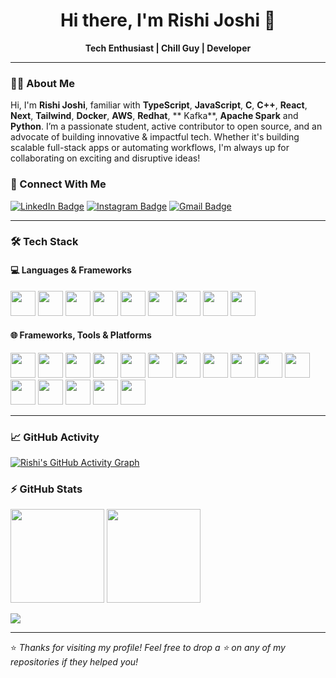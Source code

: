 <h1 align="center">Hi there, I'm Rishi Joshi 👋</h1>

<p align="center">
  <b>Tech Enthusiast | Chill Guy | Developer</b>  
</p>

---

### 👨‍💻 About Me

Hi, I'm **Rishi Joshi**, familiar with **TypeScript**,  **JavaScript**,  **C**,  **C++**,  **React**,  **Next**,  **Tailwind**,  **Docker**,  **AWS**,  **Redhat**,  **
Kafka**,  **Apache Spark** and **Python**. I’m a passionate student, active contributor to open source, and an advocate of building innovative & impactful tech. Whether it's building scalable full-stack apps or automating workflows, I'm always up for collaborating on exciting and disruptive ideas!

### 🚀 Connect With Me

[![LinkedIn Badge](https://img.shields.io/badge/-rishijoshi-blue?style=flat-square&logo=Linkedin&logoColor=white&link=https://www.linkedin.com/in/rishi-joshi-924882200/)](https://www.linkedin.com/in/rishi-joshi-924882200/)
[![Instagram Badge](https://img.shields.io/badge/-wtfrishiiiii-purple?style=flat-square&logo=instagram&logoColor=white&link=https://instagram.com/wtfrishiiiii/)](https://instagram.com/wtfrishiiiii)
[![Gmail Badge](https://img.shields.io/badge/-rishijoshi.outlook@gmail.com-c14438?style=flat-square&logo=Gmail&logoColor=white&link=mailto:rishijoshi.outloook@gmail.com)](mailto:rishijoshi.outloook@gmail.com)

---

### 🛠 Tech Stack

#### 💻 Languages & Frameworks

<p align="left">
  <img src="https://cdn.jsdelivr.net/gh/devicons/devicon/icons/java/java-original.svg" height="40"/>
  <img src="https://cdn.jsdelivr.net/gh/devicons/devicon/icons/javascript/javascript-original.svg" height="40"/>
  <img src="https://cdn.jsdelivr.net/gh/devicons/devicon/icons/typescript/typescript-original.svg" height="40"/>
  <img src="https://cdn.jsdelivr.net/gh/devicons/devicon/icons/python/python-original.svg" height="40"/>
  <img src="https://cdn.jsdelivr.net/gh/devicons/devicon/icons/cplusplus/cplusplus-original.svg" height="40"/>
  <img src="https://cdn.jsdelivr.net/gh/devicons/devicon/icons/c/c-original.svg" height="40"/>
  <img src="https://cdn.jsdelivr.net/gh/devicons/devicon/icons/html5/html5-original.svg" height="40"/>
  <img src="https://cdn.jsdelivr.net/gh/devicons/devicon/icons/css3/css3-original.svg" height="40"/>
  <img src="https://cdn.jsdelivr.net/gh/devicons/devicon/icons/jupyter/jupyter-original.svg" height="40"/>
</p>

#### 🌐 Frameworks, Tools & Platforms

<p align="left">
  <img src="https://cdn.jsdelivr.net/gh/devicons/devicon/icons/react/react-original.svg" height="40"/>
  <img src="https://skillicons.dev/icons?i=nextjs" height="40"/>
  <img src="https://skillicons.dev/icons?i=angular" height="40"/>
  <img src="https://cdn.simpleicons.org/tailwindcss/06B6D4" height="40"/>
  <img src="https://skillicons.dev/icons?i=bootstrap" height="40"/>
  <img src="https://cdn.simpleicons.org/mui/007FFF" height="40"/>
  <img src="https://cdn.simpleicons.org/babel/F9DC3E" height="40"/>
  <img src="https://cdn.simpleicons.org/webpack/8DD6F9" height="40"/>
  <img src="https://cdn.jsdelivr.net/gh/devicons/devicon/icons/docker/docker-original.svg" height="40"/>
  <img src="https://skillicons.dev/icons?i=aws" height="40"/>
  <img src="https://skillicons.dev/icons?i=githubactions" height="40"/>
  <img src="https://skillicons.dev/icons?i=gitlab" height="40"/>
  <img src="https://cdn.simpleicons.org/travisci/3EAAAF" height="40"/>
  <img src="https://cdn.jsdelivr.net/gh/devicons/devicon/icons/ansible/ansible-original.svg" height="40"/>
  <img src="https://skillicons.dev/icons?i=figma" height="40"/>
  <img src="https://cdn.jsdelivr.net/gh/devicons/devicon/icons/canva/canva-original.svg" height="40"/>
</p>

---

### 📈 GitHub Activity

[![Rishi's GitHub Activity Graph](https://github-readme-activity-graph.cyclic.app/graph?username=tangorishi&bg_color=0f2d3d&color=1cadfb&line=1cadfb&point=1cadfb&area=true&hide_border=true)](https://github.com/ashutosh00710/github-readme-activity-graph)

### ⚡ GitHub Stats

<p align="left">
  <img src="https://github-readme-stats.vercel.app/api/top-langs?username=tangorishi&locale=en&hide_title=false&layout=compact&card_width=320&langs_count=5&theme=radical&hide_border=false&order=2" height="150"/>
  <img src="https://streak-stats.demolab.com?user=tangorishi&locale=en&mode=daily&theme=radical&hide_border=false&border_radius=5&order=3" height="150"/>
</p>

<p align="left">
  <img src="https://awesome-github-stats.azurewebsites.net/user-stats/tangorishi?cardType=octocat&theme=shades-of-purple&preferLogin=true&Background=DD2727"/>
</p>

---

⭐️ *Thanks for visiting my profile! Feel free to drop a ⭐ on any of my repositories if they helped you!*
